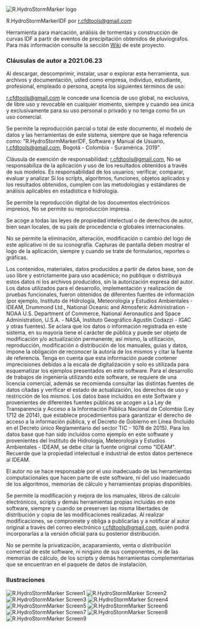 ![R.HydroStormMarker logo](https://github.com/rcfdtools/R.HydroStormMarkerIDF/blob/master/Icons/R.HydroStormMarkerIDF_v1.png)

R.HydroStormMarkerIDF por r.cfdtools@gmail.com

Herramienta para marcación, análisis de tormentas y construcción de curvas IDF a partir de eventos de precipitación obtenidos de pluviografos. Para más información consulte la sección [Wiki](https://github.com/r-cfdtools/R.HydroStormMarkerIDF/wiki) de este proyecto. 


### Cláusulas de autor a 2021.06.23


Al descargar, descomprimir, instalar, usar o explorar esta herramienta, sus archivos y documentación, usted como empresa, individuo, estudiante, profesional, empleado o persona, acepta los siguientes términos de uso:

r.cfdtools@gmail.com le concede una licencia de uso global, no exclusiva, de libre uso y revocable en cualquier momento, siempre y cuando sea única y exclusivamente para su uso personal o privado y no tenga como fin un uso comercial.

Se permite la reproducción parcial o total de este documento, el modelo de datos y las herramientas de este sistema, siempre que se haga referencia como: "R.HydroStormMarkerIDF, Software y Manual de Usuario, r.cfdtools@gmail.com, Bogotá - Colombia - Suramérica. 2019".

Cláusula de exención de responsabilidad: r.cfdtools@gmail.com, No se responsabiliza de la aplicación y uso de los resultados obtenidos a través de sus modelos. Es responsabilidad de los usuarios; verificar, comparar, evaluar y analizar Si los scripts, algoritmos, funciones, objetos aplicados y los resultados obtenidos, cumplen con las metodologías y estándares de análisis aplicables en estadística e hidrología.

Se permite la reproducción digital de los documentos electrónicos impresos, No se permite su reproducción impresa.

Se acoge a todas las leyes de propiedad intelectual o de derechos de autor, bien sean locales, de su país de procedencia o globales internacionales. 

No se permite la eliminación, alteración, modificación o cambio del logo de este aplicativo ni de su iconografía. Capturas de pantalla deben mostrar el logo de la aplicación, siempre y cuando se trate de formularios, reportes o gráficas.

Los contenidos, materiales, datos producidos a partir de datos base, son de uso libre y estrictamente para uso académico; no publique o distribuya estos datos ni los archivos producidos, sin la autorización expresa del autor. Los datos utilizados para el desarrollo, implementación y realización de pruebas funcionales, fueron obtenidos de diferentes fuentes de información (por ejemplo, Instituto de Hidrología, Meteorología y Estudios Ambientales - IDEAM, Drummond Ltd., National Oceanic and Atmosferic Administration - NOAA U.S. Department of Commerce, National Aeronautics and Space Administration, U.S.A. - NASA, Instituto Geográfico Agustín Codazzi - IGAC y otras fuentes). Se aclara que los datos o información registrada en este sistema, en su mayoría tiene el carácter de pública y puede ser objeto de modificación y/o actualización permanente; así mismo, la utilización, reproducción, modificación o distribución de los manuales, guías y datos, impone la obligación de reconocer la autoría de los mismos y citar la fuente de referencia. Tenga en cuenta que esta información puede contener imprecisiones debidas a la escala de digitalización y solo es utilizada para esquematizar los ejemplos presentados en este software. Para el desarrollo de trabajos de ingeniería utilizando este software, se requiere de una licencia comercial, además se recomienda consultar las distintas fuentes de datos citadas y verificar el estado de actualización, los derechos de uso y restricción de los mismos. Los datos base incluídos en este Software y provenientes de diferentes fuentes públicas se acogen a La Ley de Transparencia y Acceso a la Información Pública Nacional de Colombia (Ley 1712 de 2014), que establece procedimientos para garantizar el derecho de acceso a la información pública, y el Decreto de Gobierno en Línea (Incluido en el Decreto único Reglamentario del sector TIC - 1078 de 2015). Para los datos base que han sido incluídos como ejemplo en este softwate y provenientes del Instituto de Hidrología, Meteorología y Estudios Ambientales - IDEAM, se debe citar la fuente original como "IDEAM". Recuerde que la propiedad intelectual e industrial de estos datos pertenece al IDEAM. 

El autor no se hace responsable por el uso inadecuado de las herramientas computacionales que hacen parte de este software, ni del uso inadecuado de los algoritmos, memorias de cálculo y herramientas propias disponibles.

Se permite la modificación y mejora de los manuales, libros de cálculo electrónicos, scripts y demás herramientas propias incluidas en este software, siempre y cuando se preserven las misma libertades de distribución y copia de las modificaciones realizadas. Al realizar modificaciones, se compromete y obliga a publicarlas y a notificar al autor original a través del correo electrónico r.cfdtools@gmail.com, quién podrá incorporarlas a la versión oficial para su posterior distribución.

No se permite la privatización, acaparamiento, venta o distribución comercial de este software, ni ningúno de sus componentes, ni de las memorias de cálculo, de los scripts y demás herramientas complementarias que se encuentran en el paquete de datos de instalación.

### Ilustraciones

![R.HydroStormMarker Screen1](https://github.com/rcfdtools/R.HydroStormMarkerIDF/blob/master/ScreenCapture/R.HydroStormMarkerIDF_Screen1.PNG)
![R.HydroStormMarker Screen2](https://github.com/rcfdtools/R.HydroStormMarkerIDF/blob/master/ScreenCapture/R.HydroStormMarkerIDF_Screen2.PNG)
![R.HydroStormMarker Screen3](https://github.com/rcfdtools/R.HydroStormMarkerIDF/blob/master/ScreenCapture/R.HydroStormMarkerIDF_Screen3.PNG)
![R.HydroStormMarker Screen4](https://github.com/rcfdtools/R.HydroStormMarkerIDF/blob/master/ScreenCapture/R.HydroStormMarkerIDF_Screen4.PNG)
![R.HydroStormMarker Screen5](https://github.com/rcfdtools/R.HydroStormMarkerIDF/blob/master/ScreenCapture/R.HydroStormMarkerIDF_Screen5.PNG)
![R.HydroStormMarker Screen6](https://github.com/rcfdtools/R.HydroStormMarkerIDF/blob/master/ScreenCapture/R.HydroStormMarkerIDF_Screen6.PNG)
![R.HydroStormMarker Screen7](https://github.com/rcfdtools/R.HydroStormMarkerIDF/blob/master/ScreenCapture/R.HydroStormMarkerIDF_Screen7.PNG)
![R.HydroStormMarker Screen8](https://github.com/rcfdtools/R.HydroStormMarkerIDF/blob/master/ScreenCapture/R.HydroStormMarkerIDF_Screen8.PNG)
![R.HydroStormMarker Screen9](https://github.com/rcfdtools/R.HydroStormMarkerIDF/blob/master/ScreenCapture/R.HydroStormMarkerIDF_Screen9.PNG)


